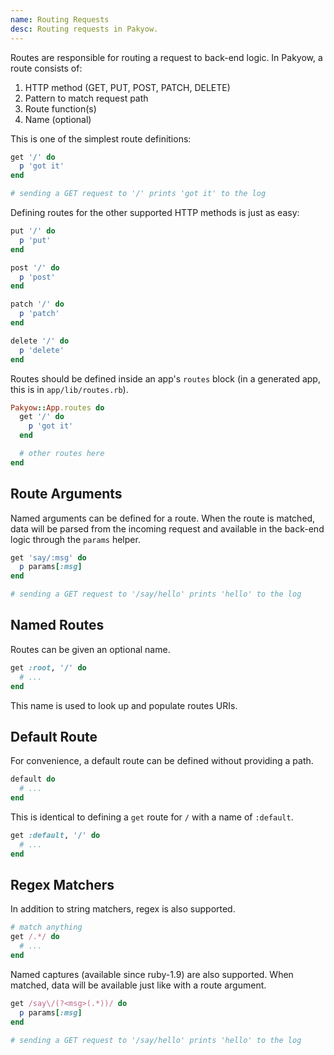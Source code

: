 ```yaml
---
name: Routing Requests
desc: Routing requests in Pakyow.
---
```


Routes are responsible for routing a request to back-end logic. In Pakyow, a route consists of:

  1. HTTP method (GET, PUT, POST, PATCH, DELETE)
  2. Pattern to match request path
  3. Route function(s)
  4. Name (optional)

This is one of the simplest route definitions:

```ruby
get '/' do
  p 'got it'
end

# sending a GET request to '/' prints 'got it' to the log
```

Defining routes for the other supported HTTP methods is just as easy:

```ruby
put '/' do
  p 'put'
end

post '/' do
  p 'post'
end

patch '/' do
  p 'patch'
end

delete '/' do
  p 'delete'
end
```

Routes should be defined inside an app's `routes` block (in a generated app, this is in `app/lib/routes.rb`).

```ruby
Pakyow::App.routes do
  get '/' do
    p 'got it'
  end

  # other routes here
end
```

## Route Arguments

Named arguments can be defined for a route. When the route is matched, data will be parsed from the incoming request and available in the back-end logic through the `params` helper.

```ruby
get 'say/:msg' do
  p params[:msg]
end

# sending a GET request to '/say/hello' prints 'hello' to the log
```

## Named Routes

Routes can be given an optional name.

```ruby
get :root, '/' do
  # ...
end
```

This name is used to look up and populate routes URIs.

## Default Route

For convenience, a default route can be defined without providing a path.

```ruby
default do
  # ...
end
```

This is identical to defining a `get` route for `/` with a name of `:default`.

```ruby
get :default, '/' do
  # ...
end
```

## Regex Matchers

In addition to string matchers, regex is also supported.

```ruby
# match anything
get /.*/ do
  # ...
end
```

Named captures (available since ruby-1.9) are also supported. When matched, data will be available just like with a route argument.

```ruby
get /say\/(?<msg>(.*))/ do
  p params[:msg]
end

# sending a GET request to '/say/hello' prints 'hello' to the log
```
